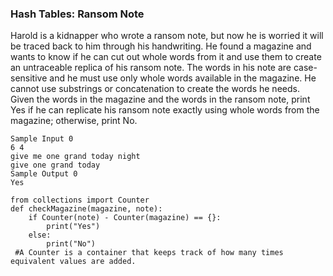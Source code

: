 ### Hash Tables: Ransom Note
Harold is a kidnapper who wrote a ransom note, but now he is worried it will be traced back to him through his handwriting. He found a magazine and wants to know if he can cut out whole words from it and use them to create an untraceable replica of his ransom note. The words in his note are case-sensitive and he must use only whole words available in the magazine. He cannot use substrings or concatenation to create the words he needs.
Given the words in the magazine and the words in the ransom note, print Yes if he can replicate his ransom note exactly using whole words from the magazine; otherwise, print No.

```
Sample Input 0
6 4
give me one grand today night
give one grand today
Sample Output 0
Yes
```
```
from collections import Counter
def checkMagazine(magazine, note):
    if Counter(note) - Counter(magazine) == {}:
        print("Yes")
    else:
        print("No")
 #A Counter is a container that keeps track of how many times equivalent values are added. 
```
